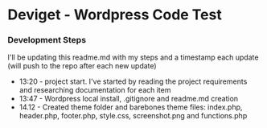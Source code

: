 # Deviget - Wordpress Code Test 

### Development Steps
I'll be updating this readme.md with my steps and a timestamp each update (will push to the repo after each new update)

- 13:20 - project start. I've started by reading the project requirements and researching documentation for each item
- 13:47 - Wordpress local install, .gitignore and readme.md creation
- 14.12 - Created theme folder and barebones theme files: index.php, header.php, footer.php, style.css, screenshot.png and functions.php 
